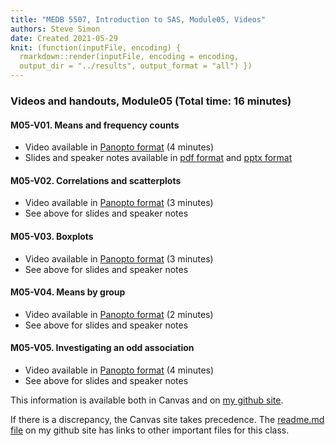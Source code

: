 ```yaml
---
title: "MEDB 5507, Introduction to SAS, Module05, Videos"
authors: Steve Simon
date: Created 2021-05-29
knit: (function(inputFile, encoding) {
  rmarkdown::render(inputFile, encoding = encoding,
  output_dir = "../results", output_format = "all") }) 
---
```


### Videos and handouts, Module05 (Total time: 16 minutes)

#### M05-V01. Means and frequency counts

+ Video available in [Panopto format][m05v01] (4 minutes)
+ Slides and speaker notes available in [pdf format][git1] and [pptx format][git2]

#### M05-V02. Correlations and scatterplots

+ Video available in [Panopto format][m05v02] (3 minutes)
+ See above for slides and speaker notes

#### M05-V03. Boxplots

+ Video available in [Panopto format][m05v03] (3 minutes)
+ See above for slides and speaker notes

#### M05-V04. Means by group

+ Video available in [Panopto format][m05v04] (2 minutes)
+ See above for slides and speaker notes

#### M05-V05. Investigating an odd association

+ Video available in [Panopto format][m05v05] (4 minutes)
+ See above for slides and speaker notes

<!---my git--->
This information is available both in Canvas and on [my github site][thisf].

If there is a discrepancy, the Canvas site takes precedence. The [readme.md file][mygit] on my github site has links to other important files for this class.

[thisf]: https://github.com/pmean/introduction-to-sas/blob/master/modules/5507-05-videos.md
[mygit]: https://github.com/pmean/introduction-to-sas/blob/master/README.md
<!---my git--->


[git1]: https://github.com/pmean/introduction-to-SAS/blob/master/results/5507-05-simon-slides-and-speaker-notes.pdf
[git2]: https://github.com/pmean/introduction-to-SAS/blob/master/results/5507-05-simon-slides-and-speaker-notes.pptx

[m05v01]: https://umsystem.hosted.panopto.com/Panopto/Pages/Viewer.aspx?id=73345cc2-e7cc-440b-82d8-ad6a01069061
[m05v02]: https://umsystem.hosted.panopto.com/Panopto/Pages/Viewer.aspx?id=0f22f408-d33e-4740-a1d1-ad6a01081402
[m05v03]: https://umsystem.hosted.panopto.com/Panopto/Pages/Viewer.aspx?id=7810282b-2c05-49fc-9698-ad6a0109183a
[m05v04]: https://umsystem.hosted.panopto.com/Panopto/Pages/Viewer.aspx?id=d0d3880e-a5e6-44be-a177-ad6a010a3149
[m05v05]: https://umsystem.hosted.panopto.com/Panopto/Pages/Viewer.aspx?id=8f885403-a527-4ebe-891b-ad6a010aeb37

